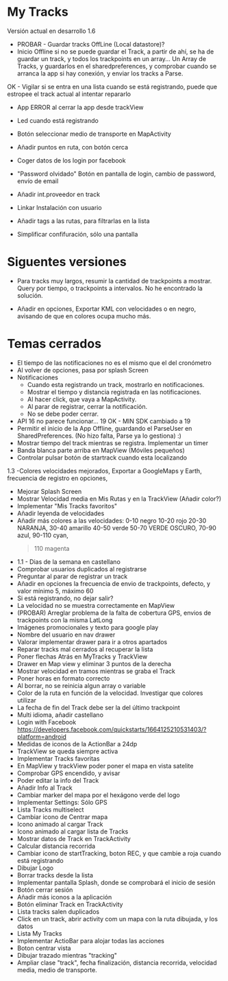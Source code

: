 # My Tracks

Versión actual en desarrollo
1.6

- PROBAR - Guardar tracks OffLine (Local datastore)?
- Inicio Offline si no se puede guardar el Track, a partir de ahí, se ha de guardar un track, y todos los trackpoints en un array...
Un Array de Tracks, y guardarlos en el sharedpreferences, y comprobar cuando se arranca la app si hay conexión, y enviar los tracks a Parse.

OK - Vigilar si se entra en una lista cuando se está registrando, puede que estropee el track actual al intentar repararlo

- App ERROR al cerrar la app desde trackView

- Led cuando está registrando

- Botón seleccionar medio de transporte en MapActivity

- Añadir puntos en ruta, con botón cerca

- Coger datos de los login por facebook

- "Password olvidado" Botón en pantalla de login, cambio de password, envío de email

- Añadir int.proveedor en track

- Linkar Instalación con usuario



- Añadir tags a las rutas, para filtrarlas en la lista

- Simplificar confifuración, sólo una pantalla

# Siguentes versiones

- Para tracks muy largos, resumir la cantidad de trackpoints a mostrar.
Query por tiempo, o trackpoints a intervalos. No he encontrado la solución.

- Añadir en opciones, Exportar KML con velocidades o en negro, avisando de que en colores ocupa mucho más.


# Temas cerrados

- El tiempo de las notificaciones no es el mismo que el del cronómetro
- Al volver de opciones, pasa por splash Screen
- Notificaciones
  - Cuando esta registrando un track, mostrarlo en notificaciones.
  - Mostrar el tiempo y distancia registrada en las notificaciones. 
  - Al hacer click, que vaya a  MapActivity.
  - Al parar de registrar, cerrar la notificación.
  - No se debe poder cerrar.
- API 16 no parece funcionar... 19 OK - MIN SDK cambiado a 19
- Permitir el inicio de la App Offline, guardando el ParseUser en SharedPreferences. (No hizo falta, Parse ya lo gestiona) :)
- Mostrar tiempo del track mientras se registra. Implementar un timer
- Banda blanca parte arriba en MapView (Móviles pequeños)
- Controlar pulsar botón de startrack cuando esta localizando

1.3 -Colores velocidades mejorados, Exportar a GoogleMaps y Earth, frecuencia de registro en opciones,

- Mejorar Splash Screen
- Mostrar Velocidad media en Mis Rutas y en la TrackView (Añadir color?)
- Implementar "Mis Tracks favoritos"
- Añadir leyenda de velocidades
- Añadir más colores a las velocidades: 
    0-10 negro
    10-20 rojo
    20-30 NARANJA,
    30-40 amarillo
    40-50 verde
    50-70 VERDE OSCURO, 
    70-90 azul, 
    90-110 cyan, 
    > 110 magenta
- 1.1 - Dias de la semana en castellano
- Comprobar usuarios duplicados al registrarse
- Preguntar al parar de registrar un track
- Añadir en opciones la frecuencia de envio de trackpoints, defecto, y valor mínimo 5, máximo 60
- Si está registrando, no dejar salir?
- La velocidad no se muestra correctamente en MapView
- (PROBAR) Arreglar problema de la falta de cobertura GPS, envios de trackpoints con la misma LatLong
- Imágenes promocionales y texto para google play
- Nombre del usuario en nav drawer
- Valorar implementar drawer para ir a otros apartados
- Reparar tracks mal cerrados al recuperar la lista 
- Poner flechas Atrás en MyTracks y TrackView 
- Drawer en Map view y eliminar 3 puntos de la derecha
- Mostrar velocidad en tramos mientras se graba el Track
- Poner horas en formato correcto 
- Al borrar, no se reinicia algun array o variable
- Color de la ruta en función de la velocidad. Investigar que colores utilizar
- La fecha de fin del Track debe ser la del último trackpoint
- Multi idioma, añadir castellano
- Login with Facebook https://developers.facebook.com/quickstarts/1664125210531403/?platform=android
- Medidas de iconos de la ActionBar a 24dp
- TrackView se queda siempre activa
- Implementar Tracks favoritas
- En MapView y trackView poder poner el mapa en vista satelite
- Comprobar GPS encendido, y avisar
- Poder editar la info del Track
- Añadir Info al Track
- Cambiar marker del mapa por el hexágono verde del logo
- Implementar Settings: Sólo GPS
- Lista Tracks multiselect
- Cambiar icono de Centrar mapa
- Icono animado al cargar Track
- Icono animado al cargar lista de Tracks
- Mostrar datos de Track en TrackActivity
- Calcular distancia recorrida
- Cambiar icono de startTracking, boton REC, y que cambie a roja cuando está registrando
- Dibujar Logo
- Borrar tracks desde la lista
- Implementar pantalla Splash, donde se comprobará el inicio de sesión
- Botón cerrar sesión
- Añadir más iconos a la aplicación
- Botón eliminar Track en TrackActivity
- Lista tracks salen duplicados
- Click en un track, abrir activity com un mapa con la ruta dibujada, y los datos
- Lista My Tracks
- Implementar ActioBar para alojar todas las acciones
- Boton centrar vista
- Dibujar trazado mientras "tracking"
- Ampliar clase "track", fecha finalización, distancia recorrida, velocidad media, medio de transporte.

